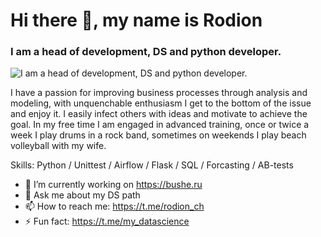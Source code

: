 # Hi there 👋, my name is **Rodion**
### I am a head of development, DS and python developer.
![I am a head of development, DS and python developer.](https://wmpics.pics/di-HI4K.gif)

I have a passion for improving business processes through analysis and modeling, with unquenchable enthusiasm I get to the bottom of the issue and enjoy it.
I easily infect others with ideas and motivate to achieve the goal.
In my free time I am engaged in advanced training, once or twice a week I play drums in a rock band, sometimes on weekends I play beach volleyball with my wife.

Skills: Python / Unittest / Airflow / Flask / SQL / Forcasting / AB-tests

- 🔭 I’m currently working on https://bushe.ru 
- 💬 Ask me about my DS path 
- 📫 How to reach me: https://t.me/rodion_ch 
- ⚡ Fun fact: https://t.me/my_datascience 
